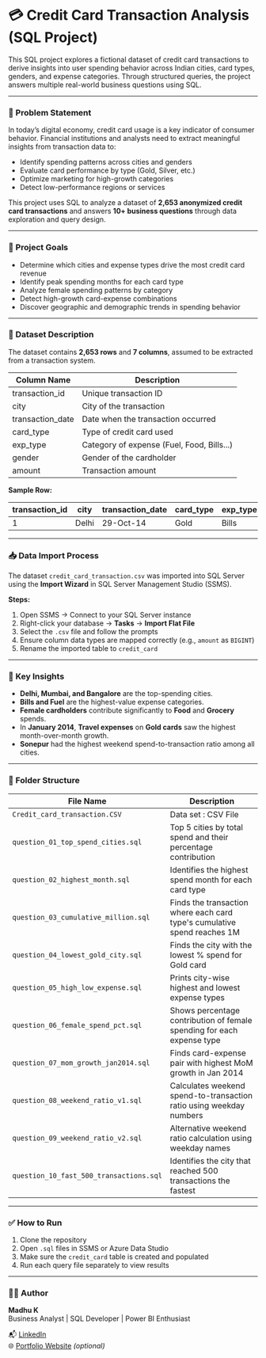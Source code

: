 # 💳 Credit Card Transaction Analysis (SQL Project)

This SQL project explores a fictional dataset of credit card transactions to derive insights into user spending behavior across Indian cities, card types, genders, and expense categories. Through structured queries, the project answers multiple real-world business questions using SQL.

---

### 📌 Problem Statement

In today’s digital economy, credit card usage is a key indicator of consumer behavior. Financial institutions and analysts need to extract meaningful insights from transaction data to:

- Identify spending patterns across cities and genders
- Evaluate card performance by type (Gold, Silver, etc.)
- Optimize marketing for high-growth categories
- Detect low-performance regions or services

This project uses SQL to analyze a dataset of **2,653 anonymized credit card transactions** and answers **10+ business questions** through data exploration and query design.

---

### 🎯 Project Goals

- Determine which cities and expense types drive the most credit card revenue
- Identify peak spending months for each card type
- Analyze female spending patterns by category
- Detect high-growth card-expense combinations
- Discover geographic and demographic trends in spending behavior

---

### 🧾 Dataset Description

The dataset contains **2,653 rows** and **7 columns**, assumed to be extracted from a transaction system.

| Column Name       | Description                                  |
|-------------------|----------------------------------------------|
| transaction_id    | Unique transaction ID                        |
| city              | City of the transaction                      |
| transaction_date  | Date when the transaction occurred           |
| card_type         | Type of credit card used                     |
| exp_type          | Category of expense (Fuel, Food, Bills...)   |
| gender            | Gender of the cardholder                     |
| amount            | Transaction amount                           |

**Sample Row:**

| transaction_id | city  | transaction_date | card_type | exp_type | gender | amount |
|----------------|-------|------------------|-----------|----------|--------|--------|
| 1              | Delhi | 29-Oct-14        | Gold      | Bills    | F      | 82475  |

---

### 📥 Data Import Process

The dataset `credit_card_transaction.csv` was imported into SQL Server using the **Import Wizard** in SQL Server Management Studio (SSMS).

**Steps:**
1. Open SSMS → Connect to your SQL Server instance
2. Right-click your database → **Tasks** → **Import Flat File**
3. Select the `.csv` file and follow the prompts
4. Ensure column data types are mapped correctly (e.g., `amount` as `BIGINT`)
5. Rename the imported table to `credit_card`

---

### 📌 Key Insights

- **Delhi, Mumbai, and Bangalore** are the top-spending cities.
- **Bills and Fuel** are the highest-value expense categories.
- **Female cardholders** contribute significantly to **Food** and **Grocery** spends.
- In **January 2014**, **Travel expenses** on **Gold cards** saw the highest month-over-month growth.
- **Sonepur** had the highest weekend spend-to-transaction ratio among all cities.

---
### 📁 Folder Structure

| File Name                             | Description                                                                 |
|--------------------------------------|-----------------------------------------------------------------------------|
| `Credit_card_transaction.CSV`        |    Data set : CSV File                                                      |
| `question_01_top_spend_cities.sql`   | Top 5 cities by total spend and their percentage contribution               |
| `question_02_highest_month.sql`      | Identifies the highest spend month for each card type                      |
| `question_03_cumulative_million.sql` | Finds the transaction where each card type's cumulative spend reaches 1M   |
| `question_04_lowest_gold_city.sql`   | Finds the city with the lowest % spend for Gold card                       |
| `question_05_high_low_expense.sql`   | Prints city-wise highest and lowest expense types                          |
| `question_06_female_spend_pct.sql`   | Shows percentage contribution of female spending for each expense type     |
| `question_07_mom_growth_jan2014.sql` | Finds card-expense pair with highest MoM growth in Jan 2014                |
| `question_08_weekend_ratio_v1.sql`   | Calculates weekend spend-to-transaction ratio using weekday numbers        |
| `question_09_weekend_ratio_v2.sql`   | Alternative weekend ratio calculation using weekday names                  |
| `question_10_fast_500_transactions.sql` | Identifies the city that reached 500 transactions the fastest              |


---

### ✅ How to Run

1. Clone the repository
2. Open `.sql` files in SSMS or Azure Data Studio
3. Make sure the `credit_card` table is created and populated
4. Run each query file separately to view results

---

### 🙋‍♂️ Author

**Madhu K**  
Business Analyst | SQL Developer | Power BI Enthusiast

📬 [LinkedIn](#)  
🌐 [Portfolio Website](#) *(optional)*


